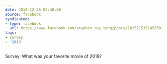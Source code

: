 ```yaml
---
date: 2018-12-26 02:40:00
source: facebook
syndicated:
- type: facebook
  url: https://www.facebook.com/stephen.roy.tang/posts/10157151514583912
tags:
- survey
- '2018'
---
```


Survey: What was your favorite movie of 2018?